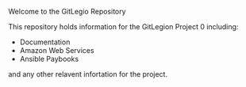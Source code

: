 Welcome to the GitLegio Repository

This repository holds information for the GitLegion Project 0 including:

 - Documentation
 - Amazon Web Services
 - Ansible Paybooks
 
 and any other relavent infortation for the project.
